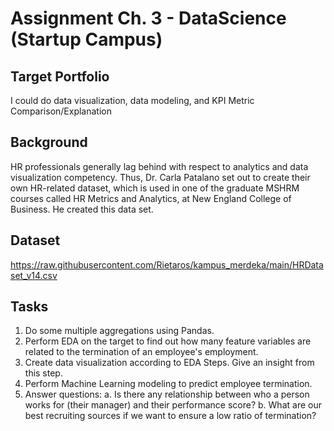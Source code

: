 # Assignment Ch. 3 - DataScience (Startup Campus)

## Target Portfolio 
I could do data visualization, data modeling, and KPI Metric
Comparison/Explanation

## Background 
HR professionals generally lag behind with respect to analytics and data
visualization competency. Thus, Dr. Carla Patalano set out to create their
own HR-related dataset, which is used in one of the graduate MSHRM
courses called HR Metrics and Analytics, at New England College of
Business. He created this data set.

## Dataset 
https://raw.githubusercontent.com/Rietaros/kampus_merdeka/main/HRDataset_v14.csv

## Tasks 
1. Do some multiple aggregations using Pandas.
2. Perform EDA on the target to find out how many feature variables
are related to the termination of an employee's employment.
3. Create data visualization according to EDA Steps. Give an insight from this step.
4. Perform Machine Learning modeling to predict employee termination.
5. Answer questions:
    a. Is there any relationship between who a person works for
    (their manager) and their performance score?
    b. What are our best recruiting sources if we want to ensure a
    low ratio of termination?
